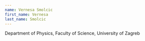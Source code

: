 ```yaml
---
name: Vernesa Smolcic
first_name: Vernesa
last_name: Smolcic
---
```


Department of Physics, Faculty of Science, University of Zagreb
